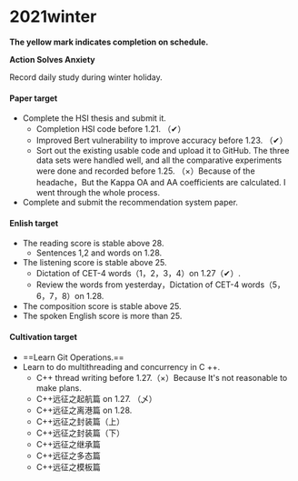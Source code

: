 # 2021winter

**The yellow mark indicates completion on schedule.**

**Action Solves Anxiety**

Record daily study during winter holiday.

#### Paper target

- Complete the HSI thesis and submit it.
  - Completion HSI code before 1.21.  （✔）
  - Improved Bert vulnerability to improve accuracy before 1.23. （✔）
  - Sort out the existing usable code and upload it to GitHub. The three data sets were handled well, and all the comparative experiments were done and recorded before 1.25.  （×）Because of the headache，But the Kappa OA and AA coefficients are calculated. I went through the whole process.                                                                           
- Complete and submit the recommendation system paper.

#### Enlish target

- The reading score is stable above 28.
  - Sentences 1,2 and words on 1.28.
- The listening score is stable above 25.
  - Dictation of CET-4 words（1，2，3，4）on 1.27（✔）.
  - Review the words from yesterday，Dictation of CET-4 words（5，6，7，8）on 1.28.
- The composition score is stable above 25.
- The spoken English score is more than 25.

#### Cultivation target

- ==Learn Git Operations.==
- Learn to do multithreading and concurrency in C ++.
  - C++ thread writing before 1.27.（×）Because It's not reasonable to make plans.
  - C++远征之起航篇 on 1.27. （乄）
  - C++远征之离港篇 on 1.28.
  - C++远征之封装篇（上）
  - C++远征之封装篇（下）
  - C++远征之继承篇
  - C++远征之多态篇
  - C++远征之模板篇
    




